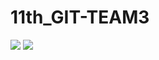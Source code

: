# 11th_GIT-TEAM3

<!-- html5 -->
<img src="https://img.shields.io/badge/HTML5-E34F26?style=for-the-badge&logo=HTML5&logoColor=black"/>

<!-- css -->
<img src="https://img.shields.io/badge/CSS3-1572B6?style=for-the-badge&logo=CSS3&logoColor=black"/>

